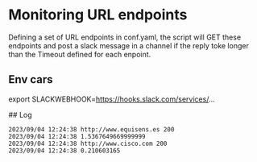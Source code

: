 # Monitoring URL endpoints

Defining a set of URL endpoints in conf.yaml, the script will GET these endpoints and post a slack message in a channel if the reply toke longer than the Timeout defined for each enpoint.

## Env cars

export SLACKWEBHOOK=https://hooks.slack.com/services/...

## Log

```
2023/09/04 12:24:38 http://www.equisens.es 200
2023/09/04 12:24:38 1.5367649669999999
2023/09/04 12:24:38 http://www.cisco.com 200
2023/09/04 12:24:38 0.210603165
```
